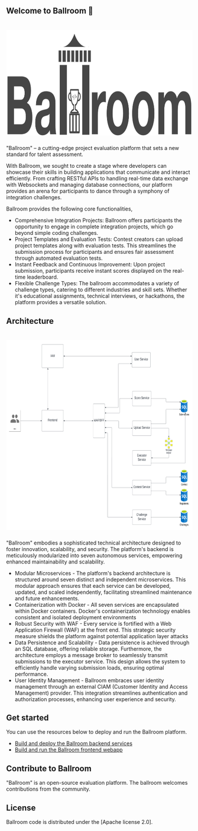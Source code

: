 ## Welcome to Ballroom 👋

<h1 align="center">
  <center><img height="284" width="977" src="./profile/ballroom-logo.png" alt="Ballroom Logo"/></center>
</h1>

"Ballroom" – a cutting-edge project evaluation platform that sets a new standard for talent assessment. 

With Ballroom, we sought to create a stage where developers can showcase their skills in building applications that communicate and interact efficiently. From crafting RESTful APIs to handling real-time data exchange with Websockets and managing database connections, our platform provides an arena for participants to dance through a symphony of integration challenges.

Ballroom provides the following core functionalities,
* Comprehensive Integration Projects: Ballroom offers participants the opportunity to engage in complete integration projects, which go beyond simple coding challenges.
* Project Templates and Evaluation Tests: Contest creators can upload project templates along with evaluation tests. This streamlines the submission process for participants and ensures fair assessment through automated evaluation tests.
* Instant Feedback and Continuous Improvement: Upon project submission, participants receive instant scores displayed on the real-time leaderboard.
* Flexible Challenge Types: The ballroom accommodates a variety of challenge types, catering to different industries and skill sets. Whether it's educational assignments, technical interviews, or hackathons, the platform provides a versatile solution.

## Architecture

<h1 align="left">
  <center><img height="512" width="740" src="./profile/ballroom_architecture_diagram.png" alt="Ballroom Architecture Diagram"/></center>
</h1>

"Ballroom" embodies a sophisticated technical architecture designed to foster innovation, scalability, and security. The platform's backend is meticulously modularized into seven autonomous services, empowering enhanced maintainability and scalability.
* Modular Microservices - The platform's backend architecture is structured around seven distinct and independent microservices. This modular approach ensures that each service can be developed, updated, and scaled independently, facilitating streamlined maintenance and future enhancements.
* Containerization with Docker - All seven services are encapsulated within Docker containers. Docker's containerization technology enables consistent and isolated deployment environments
* Robust Security with WAF - Every service is fortified with a Web Application Firewall (WAF) at the front end. This strategic security measure shields the platform against potential application layer attacks
* Data Persistence and Scalability - Data persistence is achieved through an SQL database, offering reliable storage. Furthermore, the architecture employs a message broker to seamlessly transmit submissions to the executor service. This design allows the system to efficiently handle varying submission loads, ensuring optimal performance.
* User Identity Management - Ballroom embraces user identity management through an external CIAM (Customer Identity and Access Management) provider. This integration streamlines authentication and authorization processes, enhancing user experience and security.


## Get started

You can use the resources below to deploy and run the Ballroom platform.

* [Build and deploy the Ballroom backend services](https://github.com/Ballroom-Platform/ballroom-backend/blob/m2/README.md)
* [Build and run the Ballroom frontend webapp](https://github.com/Ballroom-Platform/ballroom-frontend/blob/m2/README.md)

## Contribute to Ballroom

"Ballroom" is an open-source evaluation platform. The ballroom welcomes contributions from the community.

## License

Ballroom code is distributed under the [Apache license 2.0].


<!--

**Here are some ideas to get you started:**

🙋‍♀️ A short introduction - what is your organization all about?
🌈 Contribution guidelines - how can the community get involved?
👩‍💻 Useful resources - where can the community find your docs? Is there anything else the community should know?
🍿 Fun facts - what does your team eat for breakfast?
🧙 Remember, you can do mighty things with the power of [Markdown](https://docs.github.com/github/writing-on-github/getting-started-with-writing-and-formatting-on-github/basic-writing-and-formatting-syntax)
-->
